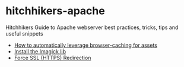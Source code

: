 # hitchhikers-apache
Hitchhikers Guide to Apache webserver best practices, tricks, tips and useful snippets

* [How to automatically leverage browser-caching for assets](htaccess.md/#caching-assets)
* [Install the Imagick lib](install-imagick.md)
* [Force SSL (HTTPS) Redirection](force-ssl-redirect.md)
